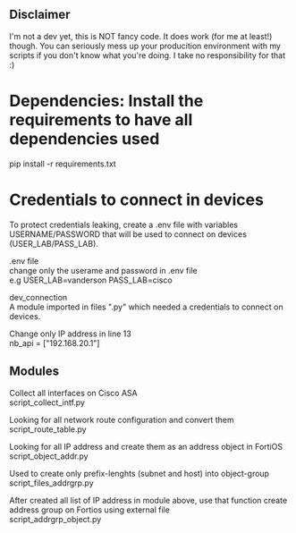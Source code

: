 
## Disclaimer
I'm not a dev yet, this is NOT fancy code. It does work (for me at least!) though. You can seriously mess up your producition environment with my scripts if you don't know what you're doing. I take no responsibility for that :)

# Dependencies: Install the requirements to have all dependencies used

pip install -r requirements.txt

# Credentials to connect in devices

To protect credentials leaking, create a .env file with variables USERNAME/PASSWORD that will be used to connect on devices (USER_LAB/PASS_LAB).</br>

.env file</br>
change only the userame and password in .env file</br>
e.g USER_LAB=vanderson PASS_LAB=cisco</br>

dev_connection</br>
A module imported in files ".py" which needed a credentials to connect on devices.

Change only IP address in line 13</br>
nb_api = ["192.168.20.1"]</br>

## Modules

</b>Collect all interfaces on Cisco ASA</br></b>
script_collect_intf.py

</b>Looking for all network route configuration and convert them </br></b>
script_route_table.py

</b>Looking for all IP address and create them as an address object in FortiOS </br></b>
script_object_addr.py

</b>Used to create only prefix-lenghts (subnet and host) into object-group </br></b>
script_files_addrgrp.py

</b>After created all list of IP address in module above, use that function create address group on Fortios using external file</br></b>
script_addrgrp_object.py
